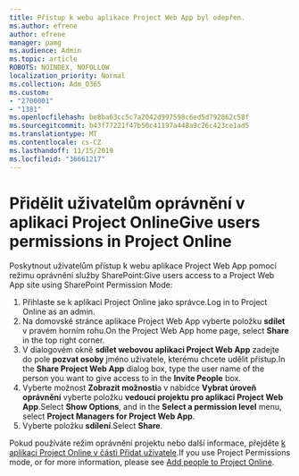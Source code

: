 ```yaml
---
title: Přístup k webu aplikace Project Web App byl odepřen.
ms.author: efrene
author: efrene
manager: pamg
ms.audience: Admin
ms.topic: article
ROBOTS: NOINDEX, NOFOLLOW
localization_priority: Normal
ms.collection: Adm_O365
ms.custom:
- "2700001"
- "1381"
ms.openlocfilehash: be8ba63cc5c7a2042d997598c6ed5d792862c58f
ms.sourcegitcommit: b43f77221f47b50c41197a448a9c26c423ce1ad5
ms.translationtype: MT
ms.contentlocale: cs-CZ
ms.lasthandoff: 11/15/2019
ms.locfileid: "36661217"
---
```

# <a name="give-users-permissions-in-project-online"></a><span data-ttu-id="49e56-102">Přidělit uživatelům oprávnění v aplikaci Project Online</span><span class="sxs-lookup"><span data-stu-id="49e56-102">Give users permissions in Project Online</span></span>

<span data-ttu-id="49e56-103">Poskytnout uživatelům přístup k webu aplikace Project Web App pomocí režimu oprávnění služby SharePoint:</span><span class="sxs-lookup"><span data-stu-id="49e56-103">Give users access to a Project Web App site using SharePoint Permission Mode:</span></span>

1. <span data-ttu-id="49e56-104">Přihlaste se k aplikaci Project Online jako správce.</span><span class="sxs-lookup"><span data-stu-id="49e56-104">Log in to Project Online as an admin.</span></span>
2. <span data-ttu-id="49e56-105">Na domovské stránce aplikace Project Web App vyberte položku **sdílet** v pravém horním rohu.</span><span class="sxs-lookup"><span data-stu-id="49e56-105">On the Project Web App home page, select **Share** in the top right corner.</span></span>
3. <span data-ttu-id="49e56-106">V dialogovém okně **sdílet webovou aplikaci Project Web App** zadejte do pole **pozvat osoby** jméno uživatele, kterému chcete udělit přístup.</span><span class="sxs-lookup"><span data-stu-id="49e56-106">In the **Share Project Web App** dialog box, type the user name of the person you want to give access to in the **Invite People** box.</span></span>
4. <span data-ttu-id="49e56-107">Vyberte možnost **Zobrazit možnosti**a v nabídce **Vybrat úroveň oprávnění** vyberte položku **vedoucí projektu pro aplikaci Project Web App**.</span><span class="sxs-lookup"><span data-stu-id="49e56-107">Select **Show Options**, and in the **Select a permission level** menu, select **Project Managers for Project Web App**.</span></span>
5. <span data-ttu-id="49e56-108">Vyberte položku **sdílení**.</span><span class="sxs-lookup"><span data-stu-id="49e56-108">Select **Share**.</span></span>

<span data-ttu-id="49e56-109">Pokud používáte režim oprávnění projektu nebo další informace, přejděte [k aplikaci Project Online v části Přidat uživatele](https://docs.microsoft.com/projectonline/step-2-add-people-to-project-online).</span><span class="sxs-lookup"><span data-stu-id="49e56-109">If you use Project Permissions mode, or for more information, please see [Add people to Project Online](https://docs.microsoft.com/projectonline/step-2-add-people-to-project-online).</span></span>
